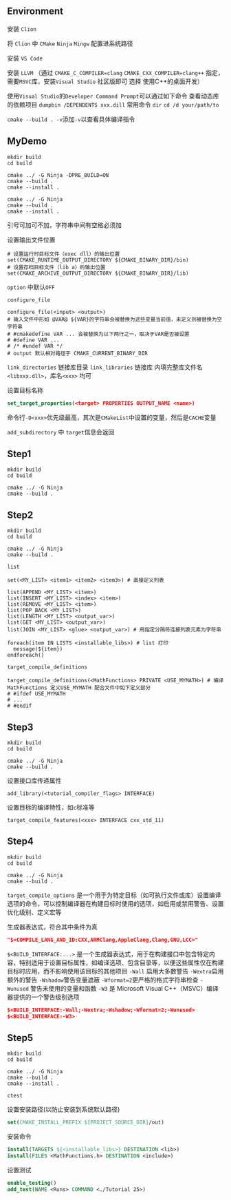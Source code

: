 ## Environment

安装 `Clion`

将 `Clion` 中 `CMake` `Ninja` `Mingw` 配置进系统路径

安装 `VS Code`

安装 `LLVM` （通过 `CMAKE_C_COMPILER=clang`  `CMAKE_CXX_COMPILER=clang++` 指定，需要`MSVC`库，安装`Visual Studio` 社区版即可 选择 使用C++的桌面开发）

使用`Visual Studio`的`Developer Command Prompt`可以通过如下命令 查看动态库的依赖项目 `dumpbin /DEPENDENTS xxx.dill` 
常用命令 `dir`  `cd /d your/path/to`

`cmake --build . -v`添加`-v`以查看具体编译指令

## MyDemo

```shell
mkdir build
cd build

cmake ../ -G Ninja -DPRE_BUILD=ON
cmake --build .
cmake --install .

cmake ../ -G Ninja
cmake --build .
cmake --install .
```

引号可加可不加，字符串中间有空格必须加

设置输出文件位置

```shell
# 设置运行时目标文件（exec dll）的输出位置
set(CMAKE_RUNTIME_OUTPUT_DIRECTORY ${CMAKE_BINARY_DIR}/bin)
# 设置存档目标文件（lib a）的输出位置
set(CMAKE_ARCHIVE_OUTPUT_DIRECTORY ${CMAKE_BINARY_DIR}/lib)
```

`option` 中默认`OFF`

`configure_file`

```shell
configure_file(<input> <output>)
# 输入文件中形如 @VAR@ ${VAR}的字符串会被替换为这些变量当前值，未定义则被替换为空字符串
# #cmakedefine VAR ... 会被替换为以下两行之一，取决于VAR是否被设置
# #define VAR ...
# /* #undef VAR */
# output 默认相对路径于 CMAKE_CURRENT_BINARY_DIR
```

`link_directories` 链接库目录
`link_libraries` 链接库  内填完整库文件名`<libxxx.dll>`，库名`<xxx>` 均可

设置目标名称

```cmake
set_target_properties(<target> PROPERTIES OUTPUT_NAME <name>)
```

命令行`-D<xxx>`优先级最高，其次是`CMakeList`中设置的变量，然后是`CACHE`变量

`add_subdirectory` 中 `target`信息会返回

## Step1

```shell
mkdir build
cd build

cmake ../ -G Ninja
cmake --build .
```

## Step2

```shell
mkdir build
cd build

cmake ../ -G Ninja
cmake --build .
```

`list`

```shell
set(<MY_LIST> <item1> <item2> <item3>) # 直接定义列表

list(APPEND <MY_LIST> <item>)
list(INSERT <MY_LIST> <index> <item>)
list(REMOVE <MY_LIST> <item>)
list(POP_BACK <MY_LIST>)
list(LENGTH <MY_LIST> <output_var>)
list(GET <MY_LIST> <output_var>)
list(JOIN <MY_LIST> <glue> <output_var>) # 用指定分隔符连接列表元素为字符串

foreach(item IN LISTS <installable_libs>) # list 打印
  message(${item})
endforeach()
```

`target_compile_definitions`

```shell
target_compile_definitions(<MathFunctions> PRIVATE <USE_MYMATH>) # 编译 MathFunctions 定义USE_MYMATH 配合文件中如下定义部分
# #ifdef USE_MYMATH
# ...
# #endif
```

## Step3

```shell
mkdir build
cd build

cmake ../ -G Ninja
cmake --build .
```

设置接口库传递属性

`add_library(<tutorial_compiler_flags> INTERFACE)`

设置目标的编译特性，如`c`标准等

`target_compile_features(<xxx> INTERFACE cxx_std_11)`

## Step4
```shell
mkdir build
cd build

cmake ../ -G Ninja
cmake --build .
```

`target_compile_options` 是一个用于为特定目标（如可执行文件或库）设置编译选项的命令，可以控制编译器在构建目标时使用的选项，如启用或禁用警告、设置优化级别、定义宏等

生成器表达式，符合其中条件为真

```cmake
"$<COMPILE_LANG_AND_ID:CXX,ARMClang,AppleClang,Clang,GNU,LCC>"
```

`$<BUILD_INTERFACE:...>` 是一个生成器表达式，用于在构建接口中包含特定内容，特别适用于设置目标属性，如编译选项、包含目录等，以便这些属性仅在构建目标时应用，而不影响使用该目标的其他项目
`-Wall` 启用大多数警告
`-Wextra`启用额外的警告
`-Wshadow`警告变量遮蔽
`-Wformat=2`更严格的格式字符串检查
`-Wunused` 警告未使用的变量和函数
`-W3` 是 Microsoft Visual C++（MSVC）编译器提供的一个警告级别选项

```cmake
$<BUILD_INTERFACE:-Wall;-Wextra;-Wshadow;-Wformat=2;-Wunused>
$<BUILD_INTERFACE:-W3>
```

## Step5
```shell
mkdir build
cd build

cmake ../ -G Ninja
cmake --build .
cmake --install .

ctest
```

设置安装路径(以防止安装到系统默认路径)

```cmake
set(CMAKE_INSTALL_PREFIX ${PROJECT_SOURCE_DIR}/out)
```
安装命令
```cmake
install(TARGETS ${<installable_libs>} DESTINATION <lib>)
install(FILES <MathFunctions.h> DESTINATION <include>)
```

设置测试

```cmake
enable_testing()
add_test(NAME <Runs> COMMAND <./Tutorial 25>)
```


